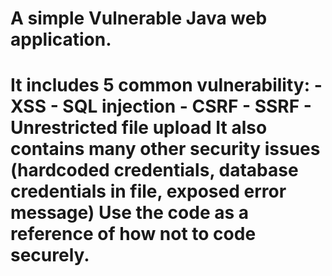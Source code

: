 <h1>A simple Vulnerable Java web application.<h1>
  <b>It includes 5 common vulnerability:
- XSS
- SQL injection
- CSRF
- SSRF
- Unrestricted file upload
</b>
<b>It also contains many other security issues (hardcoded credentials, database credentials in file, exposed error message)</b>
Use the code as a reference of how not to code securely.
